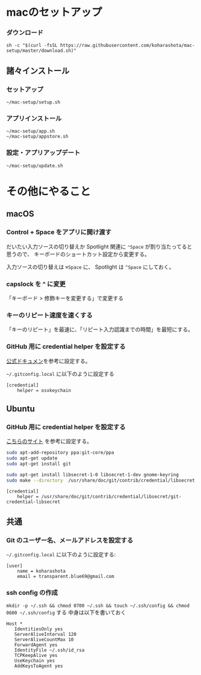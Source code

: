 # macのセットアップ

### ダウンロード

```shell
sh -c "$(curl -fsSL https://raw.githubusercontent.com/koharashota/mac-setup/master/download.sh)"
```

## 諸々インストール

### セットアップ

```shell
~/mac-setup/setup.sh
```

### アプリインストール

```shell
~/mac-setup/app.sh
~/mac-setup/appstore.sh
```

### 設定・アプリアップデート

```shell
~/mac-setup/update.sh
```

# その他にやること

## macOS

### Control + Space をアプリに開け渡す

だいたい入力ソースの切り替えか Spotlight 関連に `⌃Space` が割り当たってると思うので、
キーボードのショートカット設定から変更する。

入力ソースの切り替えは `⌘Space` に、 Spotlight は `^Space` にしておく。

### capslock を ^ に変更

「キーボード > 修飾キーを変更する」で変更する

### キーのリピート速度を速くする

「キーのリピート」を最速に、「リピート入力認識までの時間」を最短にする。

### GitHub 用に credential helper を設定する

[公式ドキュメン](https://help.github.com/articles/caching-your-github-password-in-git/)を参考に設定する。

`~/.gitconfig.local` に以下のように設定する

```gitconfig
[credential]
    helper = osxkeychain
```

## Ubuntu

### GitHub 用に credential helper を設定する

[こちらのサイト](https://stackoverflow.com/a/40312117) を参考に設定する。

``` sh
sudo apt-add-repository ppa:git-core/ppa
sudo apt-get update
sudo apt-get install git

sudo apt-get install libsecret-1-0 libsecret-1-dev gnome-keyring
sudo make --directory  /usr/share/doc/git/contrib/credential/libsecret
```

``` gitconfig
[credential]
    helper = /usr/share/doc/git/contrib/credential/libsecret/git-credential-libsecret
```

## 共通

### Git のユーザー名、メールアドレスを設定する

`~/.gitconfig.local` に以下のように設定する:

```gitconfig
[user]
    name = koharashota
    email = transparent.blue69@gmail.com
```

### ssh config の作成

`mkdir -p ~/.ssh && chmod 0700 ~/.ssh && touch ~/.ssh/config && chmod 0600 ~/.ssh/config` する
中身は以下を書いておく

```ssh-config
Host *
   IdentitiesOnly yes
   ServerAliveInterval 120
   ServerAliveCountMax 10
   ForwardAgent yes
   IdentityFile ~/.ssh/id_rsa
   TCPKeepAlive yes
   UseKeychain yes
   AddKeysToAgent yes
```

